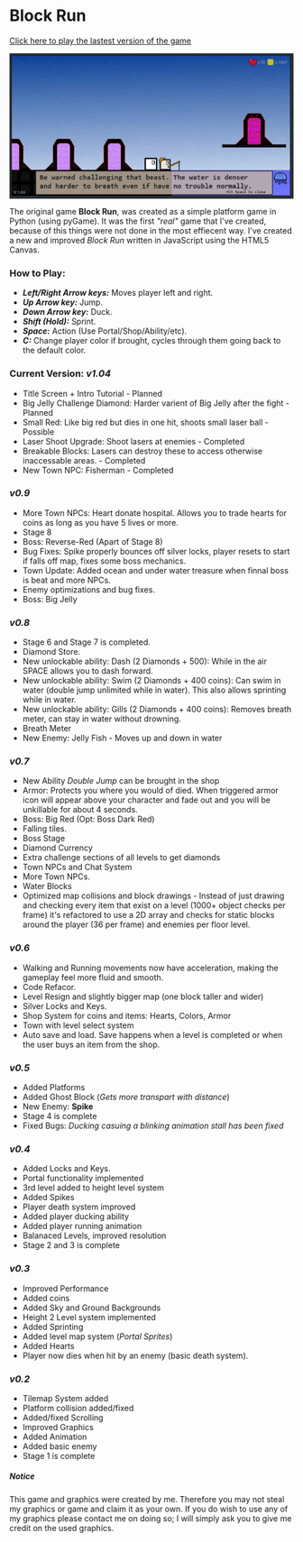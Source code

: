 <h1>Block Run</h1>

<p><a href="https://spencerwie.github.io/Block%20Run/blockRun.html"> Click here to play the lastest version of the game</a></p>

<img src="screenshot.PNG" style="display:block; margin: auto" alt="Game Play Example" />

<p>
The original game <strong>Block Run</strong>, was created as a simple platform game in Python (using pyGame). It was the first <em>"real"</em> game that I've created, because of this things were not done in the most effiecent way. I've created a new and improved <em>Block Run</em> written in JavaScript using the HTML5 Canvas.
</p>

<h3>How to Play:</h3>
<ul>
	<li><em><strong>Left/Right Arrow keys:</strong></em> Moves player left and right.</li>
	<li><em><strong>Up Arrow key:</strong></em> Jump.</li>
	<li><em><strong>Down Arrow key:</strong></em> Duck.</li>
	<li><em><strong>Shift (Hold):</strong></em> Sprint.</li>
	<li><em><strong>Space:</strong></em> Action (Use Portal/Shop/Ability/etc).</li>
  <li><em><strong>C:</strong></em> Change player color if brought, cycles through them going back to the default color.</li>
</ul>

<h3>Current Version: <strong><em>v1.04</em></strong></h3>
<ul>
  <li>Title Screen + Intro Tutorial - Planned</li>
  <li>Big Jelly Challenge Diamond: Harder varient of Big Jelly after the fight - Planned</li>
  <li>Small Red: Like big red but dies in one hit, shoots small laser ball - Possible</li>
  <li>Laser Shoot Upgrade: Shoot lasers at enemies - Completed</li>
  <li>Breakable Blocks: Lasers can destroy these to access otherwise inaccessable areas. - Completed</li>
  <li>New Town NPC: Fisherman - Completed</li>
</ul>

<h3><em>v0.9</em></h3>
<ul>
  <li>More Town NPCs: Heart donate hospital. Allows you to trade hearts for coins as long as you have 5 lives or more.</li>
  <li>Stage 8</li>
  <li>Boss: Reverse-Red (Apart of Stage 8)</li>
  <li>Bug Fixes: Spike properly bounces off silver locks, player resets to start if falls off map, fixes some boss mechanics.</li>
  <li>Town Update: Added ocean and under water treasure when finnal boss is beat and more NPCs.</li>
  <li>Enemy optimizations and bug fixes.</li>
  <li>Boss: Big Jelly</li>
</ul>

<h3><em>v0.8</em></h3>
<ul>
  <li>Stage 6 and Stage 7 is completed.</li>
  <li>Diamond Store.</li>
  <li>New unlockable ability: Dash (2 Diamonds + 500): While in the air SPACE allows you to dash forward.</li>
  <li>New unlockable ability: Swim (2 Diamonds + 400 coins): Can swim in water (double jump unlimited while in water). This also allows sprinting while in water.</li>
  <li>New unlockable ability: Gills (2 Diamonds + 400 coins): Removes breath meter, can stay in water without drowning.</li>
  <li>Breath Meter</li>
  <li>New Enemy: Jelly Fish - Moves up and down in water</li>
</ul>

<h3><em>v0.7</em></h3>
<ul>
  <li>New Ability <em>Double Jump</em> can be brought in the shop</li>
  <li>Armor: Protects you where you would of died. When triggered armor icon will appear above your character and fade out and you will be unkillable for about 4 seconds.
  <li>Boss: Big Red (Opt: Boss Dark Red)</li>
  <li>Falling tiles.</li>
  <li>Boss Stage</li>
  <li>Diamond Currency</li>
  <li>Extra challenge sections of all levels to get diamonds</li>
  <li>Town NPCs and Chat System</li>
  <li>More Town NPCs.</li>
  <li>Water Blocks</li>
  <li>Optimized map collisions and block drawings - Instead of just drawing and checking every item that exist on a level (1000+ object checks per frame) it's refactored to use a 2D array and checks for static blocks around the player (36 per frame) and enemies per floor level.</li>
</ul>  

<h3><em>v0.6</em></h3>
<ul>
  <li>Walking and Running movements now have acceleration, making the gameplay feel more fluid and smooth.</li>
  <li>Code Refacor.</li>
  <li>Level Resign and slightly bigger map (one block taller and wider)</li>
  <li>Silver Locks and Keys.</li>
  <li>Shop System for coins and items: Hearts, Colors, Armor</li>
  <li>Town with level select system</li>
  <li>Auto save and load. Save happens when a level is completed or when the user buys an item from the shop.</li>
</ul>

<h3><em>v0.5</em></h3>
<ul>
  <li>Added Platforms</li>
  <li>Added Ghost Block (<em>Gets more transpart with distance</em>)</li>
  <li>New Enemy: <strong>Spike</strong></li>
  <li>Stage 4 is complete</li>
  <li>Fixed Bugs: <em>Ducking casuing a blinking animation stall has been fixed</em></li>
</ul>

<h3><em>v0.4</em></h3>
<ul>
  <li>Added Locks and Keys.</li>
  <li>Portal functionality implemented</li>
  <li>3rd level added to height level system</li>
  <li>Added Spikes</li>
  <li>Player death system improved</li>
  <li>Added player ducking ability</li>
  <li>Added player running animation</li>
  <li>Balanaced Levels, improved resolution</li>
  <li>Stage 2 and 3 is complete</li>
</ul>

<h3><em>v0.3</em></h3>
<ul>
  <li>Improved Performance</li>
  <li>Added coins</li>
  <li>Added Sky and Ground Backgrounds</li>
  <li>Height 2 Level system implemented</li>
  <li>Added Sprinting</li>
  <li>Added level map system (<em>Portal Sprites</em>)</li>
  <li>Added Hearts</li>
  <li>Player now dies when hit by an enemy (basic death system).</li>
</ul>

<h3><em>v0.2</em></h3>
<ul>
  <li>Tilemap System added</li>
  <li>Platform collision added/fixed</li>
  <li>Added/fixed Scrolling</li>
  <li>Improved Graphics</li>
  <li>Added Animation</li>
  <li>Added basic enemy</li>
  <li>Stage 1 is complete</li>
</ul>

<h5>Notice</h5>
<p>This game and graphics were created by me. Therefore you may not steal my graphics or game and claim it as your own. If you do wish to use any of my graphics please contact me on doing so; I will simply ask you to give me credit on the used graphics.</p>
